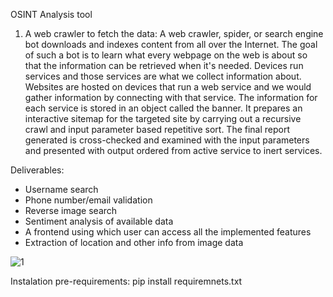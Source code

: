 OSINT Analysis tool

1) A web crawler to fetch the data: A web crawler, spider, or search engine bot downloads and indexes content from all over the Internet. The goal of such a bot is to learn what every webpage on the web is about so that the information can be retrieved when it's needed. Devices run services and those services are what we collect information about. Websites are hosted on devices that run a web service and we would gather information by connecting with that service. The information for each service is stored in an object called the banner. It prepares an interactive sitemap for the targeted site by carrying out a recursive crawl and input parameter based repetitive sort. The final report generated is cross-checked and examined with the input parameters and presented with output ordered from active service to inert services. 

Deliverables:
+ Username search
+ Phone number/email validation 
+ Reverse image search 
+ Sentiment analysis of available data
+ A frontend using which user can access all the implemented features
+ Extraction of location and other info from image data

![1](https://github.com/m0n574/Ocellus/image.png)

Instalation pre-requirements: 
pip install requiremnets.txt
